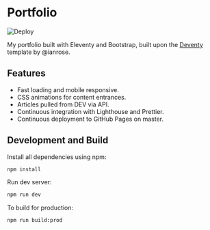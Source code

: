 # Portfolio
![Deploy](https://github.com/CDDelta/portfolio/workflows/Deploy/badge.svg)

My portfolio built with Eleventy and Bootstrap, built upon the [Deventy](https://github.com/ianrose/deventy/) template by @ianrose.

## Features
- Fast loading and mobile responsive.
- CSS animations for content entrances.
- Articles pulled from DEV via API.
- Continuous integration with Lighthouse and Prettier.
- Continuous deployment to GitHub Pages on master.

## Development and Build

Install all dependencies using npm:

```bash
npm install
```

Run dev server:

```bash
npm run dev
```

To build for production:

```bash
npm run build:prod
```
